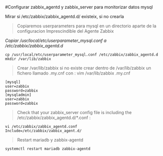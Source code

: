 #Configurar zabbix_agentd y zabbix_server para monitorizar datos mysql



Mirar si /etc/zabbix/zabbix_agentd.d/ existeix, si no crearla

>Copiaremos userparameters para mysql en un directorio aparte de la configuracion Imprescindible del Agente Zabbix

_Copiar /usr/local/etc/userparameter_mysql.conf a /etc/zabbix/zabbix_agentd.d_

    cp /usr/local/etc/userparameter_mysql.conf /etc/zabbix/zabbix_agentd.d
    mkdir /var/lib/zabbix
    
>Crear /var/lib/zabbix si no existe
>crear dentro de /var/lib/zabbix un fichero llamado .my.cnf con :
    vim /var/lib/zabbix .my.cnf
    
    [mysql]
    user=zabbix
    password=zabbix
    [mysqladmin]
    user=zabbix
    password=zabbix

>Check that your zabbix_server config file is including the /etc/zabbix/zabbix_agentd.d/*.conf :
 
    vi /etc/zabbix/zabbix_agentd.conf
    Include=/etc/zabbix/zabbix_agent.d/

>Restart mariadb y zabbix-agentd

    systemctl restart mariadb zabbix-agentd
    
